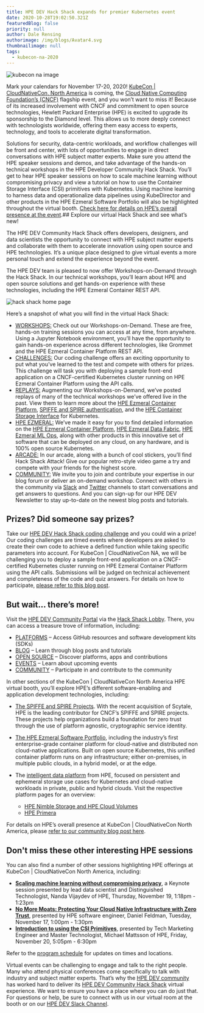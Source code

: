 ```yaml
---
title: HPE DEV Hack Shack expands for premier Kubernetes event
date: 2020-10-28T19:02:50.321Z
featuredBlog: false
priority: null
author: Dale Rensing
authorimage: /img/blogs/Avatar4.svg
thumbnailimage: null
tags:
  - kubecon-na-2020
---
```

![kubecon na image](https://hpe-developer-portal.s3.amazonaws.com/uploads/media/2020/9/kubecon-na-image-1603912007661.png)

Mark your calendars for November 17-20, 2020! [KubeCon | CloudNativeCon, North America](https://events.linuxfoundation.org/kubecon-cloudnativecon-north-america/) is coming, the [Cloud Native Computing Foundation’s (CNCF)](http://cncf.io/) flagship event, and you won’t want to miss it! Because of its increased involvement with CNCF and commitment to open source technologies, Hewlett Packard Enterprise (HPE) is excited to upgrade its sponsorship to the Diamond level. This allows us to more deeply connect with technologists worldwide, offering them easy access to experts, technology, and tools to accelerate digital transformation.

Solutions for security, data-centric workloads, and workflow challenges will be front and center, with lots of opportunities to engage in direct conversations with HPE subject matter experts. Make sure you attend the HPE speaker sessions and demos, and take advantage of the hands-on technical workshops in the HPE Developer Community Hack Shack. You’ll get to hear HPE speaker sessions on how to scale machine learning without compromising privacy and view a tutorial on how to use the Container Storage Interface (CSI) primitives with Kubernetes. Using machine learning to harness data and operationalize data pipelines using KubeDirector and other products in the HPE Ezmeral Software Portfolio will also be highlighted throughout the virtual booth. [Check here for details on HPE’s overall presence at the event](https://community.hpe.com/t5/hpe-ezmeral-uncut/hpe-showcasing-enterprise-edge-to-cloud-solutions-at-kubecon/ba-p/7107337).## Explore our virtual Hack Shack and see what’s new!

The HPE DEV Community Hack Shack offers developers, designers, and data scientists the opportunity to connect with HPE subject matter experts and collaborate with them to accelerate innovation using open source and HPE technologies. It’s a unique place designed to give virtual events a more personal touch and extend the experience beyond the event.

The HPE DEV team is pleased to now offer Workshops-on-Demand through the Hack Shack. In our technical workshops, you’ll learn about HPE and open source solutions and get hands-on experience with these technologies, including the HPE Ezmeral Container REST API.

![hack shack home page](https://hpe-developer-portal.s3.amazonaws.com/uploads/media/2020/10/hack-shack-home-page-1604432949140.png)

Here’s a snapshot of what you will find in the virtual Hack Shack:

* [WORKSHOPS:](/hackshack/workshops) Check out our Workshops-on-Demand. These are free, hands-on training sessions you can access at any time, from anywhere. Using a Jupyter Notebook environment, you’ll have the opportunity to gain hands-on experience across different technologies, like Grommet and the HPE Ezmeral Container Platform REST API.
* [CHALLENGES:](/hackshack/challenges) Our coding challenge offers an exciting opportunity to put what you’ve learned to the test and compete with others for prizes. This challenge will task you with deploying a sample front-end application on a CNCF-certified Kubernetes cluster running on HPE Ezmeral Container Platform using the API calls.
* [REPLAYS:](/hackshack/replays) Augmenting our Workshops-on-Demand, we’ve posted replays of many of the technical workshops we’ve offered live in the past. View them to learn more about the [HPE Ezmeral Container Platform](/hackshack/replays/1), [SPIFFE and SPIRE authentication](/hackshack/replays/5), and the [HPE Container Storage Interface](/hackshack/replays/2) for Kubernetes.
* [HPE EZMERAL:](/hackshack/ezmeral) We’ve made it easy for you to find detailed information on the [HPE Ezmeral Container Platform](https://developer.hpe.com/platform/hpe-ezmeral-container-platform/home), [HPE Ezmeral Data Fabric](https://developer.hpe.com/platform/hpe-ezmeral-data-fabric/home), [HPE Ezmeral ML Ops](https://www.hpe.com/us/en/solutions/machine-learning-operations.html), along with other products in this innovative set of software that can be deployed on any cloud, on any hardware, and is 100% open source Kubernetes.
* [ARCADE:](/hackshack/arcade)  In our arcade, along with a bunch of cool stickers, you’ll find Hack Shack Attack! Give our popular retro-style video game a try and compete with your friends for the highest score.
* [COMMUNITY:](/hackshack/community)  We invite you to join and contribute your expertise in our blog forum or deliver an on-demand workshop. Connect with others in the community via [Slack](https://slack.hpedev.io/) and [Twitter](https://twitter.com/HPE_DevCom) channels to start conversations and get answers to questions. And you can sign-up for our HPE DEV Newsletter to stay up-to-date on the newest blog posts and tutorials.

## Prizes? Did someone say prizes?

Take our [HPE DEV Hack Shack coding challenge](/hackshack/challenges) and you could win a prize! Our coding challenges are timed events where developers are asked to create their own code to achieve a defined function while taking specific parameters into account. For KubeCon | CloudNativeCon NA, we will be challenging you to deploy a sample front-end application on a CNCF-certified Kubernetes cluster running on HPE Ezmeral Container Platform using the API calls. Submissions will be judged on technical achievement and completeness of the code and quiz answers. For details on how to participate, [please refer to this blog post](/blog/hpe-dev-hack-shack-coding-challenges-are-you-ready-to-compete).

## But wait… there’s more!

Visit the [HPE DEV Community Portal](https://developer.hpe.com/) via the [Hack Shack Lobby](/hackshack/). There, you can access a treasure trove of information, including:

* [PLATFORMS](https://developer.hpe.com/platforms) – Access GitHub resources and software development kits (SDKs)
* [BLOG](/blog) – Learn through blog posts and tutorials
* [OPEN SOURCE](https://developer.hpe.com/projects) – Discover platforms, apps and contributions
* [EVENTS](https://developer.hpe.com/events) – Learn about upcoming events
* [COMMUNITY](https://developer.hpe.com/community) – Participate in and contribute to the community

In other sections of the KubeCon | CloudNativeCon North America HPE virtual booth, you’ll explore HPE’s different software-enabling and application development technologies, including:

* [The SPIFFE and SPIRE Projects](https://spiffe.io/). With the recent acquisition of Scytale, HPE is the leading contributor for CNCF’s SPIFFE and SPIRE projects. These projects help organizations build a foundation for zero trust through the use of platform agnostic, cryptographic service identity.
* [The HPE Ezmeral Software Portfolio](https://www.hpe.com/us/en/ezmeral.html), including the industry’s first enterprise-grade container platform for cloud-native and distributed non cloud-native applications. Built on open source Kubernetes, this unified container platform runs on any infrastructure; either on-premises, in multiple public clouds, in a hybrid model, or at the edge.
* The [intelligent data platform](https://www.hpe.com/us/en/storage/intelligent-storage.html?chatsrc=ot-en&jumpid=ps_8r5mdg32xs_aid-520023673&gclid=Cj0KCQiAs67yBRC7ARIsAF49CdU6O6Hbaj1lwT8tcrU702BzRnZboWNQILTShb0cCk-eEk7nUjQ-yhMaAv4fEALw_wcB&gclsrc=aw.ds%22%20\t%20%22_blank) from HPE, focused on persistent and ephemeral storage use cases for Kubernetes and cloud-native workloads in private, public and hybrid clouds. Visit the respective platform pages for an overview:

  * [HPE Nimble Storage and HPE Cloud Volumes](https://developer.hpe.com/platform/hpe-nimble-storage/home)
  * [HPE Primera](https://developer.hpe.com/platform/hpe-3par-and-primera/home)

For details on HPE’s overall presence at KubeCon | CloudNativeCon North America, please [refer to our community blog post here](https://community.hpe.com/t5/hpe-ezmeral-uncut/hpe-showcasing-enterprise-edge-to-cloud-solutions-at-kubecon/ba-p/7107337).

## Don't miss these other interesting HPE sessions

You can also find a number of other sessions highlighting HPE offerings at KubeCon | CloudNativeCon North America, including:

* **[Scaling machine learning without compromising privacy](https://sched.co/eoDy)**, a Keynote session presented by lead data scientist and Distinguished Technologist, Nanda Vijaydev of HPE, Thursday, November 19, 1:18pm - 1:23pm
* **[No More Moats: Protecting Your Cloud Native Infrastructure with Zero Trust](https://kccncna20.sched.com/event/f6jb?iframe=no)**, presented by HPE software engineer, Daniel Feldman, Tuesday, November 17, 1:00pm - 1:30pm
* **[Introduction to using the CSI Primitives](https://kccncna20.sched.com/type/Tutorials/101+%28sessions+for+those+new+to+the+conference+overall+and%2For+beginners+to+the+conference+content)**, presented by Tech Marketing Engineer and Master Technologist, Michael Mattsson of HPE, Friday, November 20, 5:05pm - 6:30pm

Refer to the [program schedule](https://events.linuxfoundation.org/kubecon-cloudnativecon-north-america/program/schedule/) for updates on times and locations.

Virtual events can be challenging to engage and talk to the right people. Many who attend physical conferences come specifically to talk with industry and subject matter experts. That’s why the [HPE DEV community](https://developer.hpe.com/community) has worked hard to deliver its [HPE DEV Community Hack Shack](/hackshack/) virtual experience. We want to ensure you have a place where you can do just that. For questions or help, be sure to connect with us in our virtual room at the booth or on our [HPE DEV Slack Channel](https://slack.hpedev.io/).